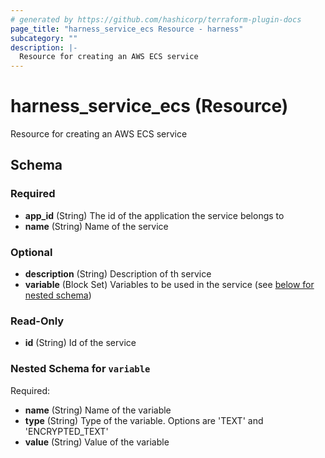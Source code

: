 ```yaml
---
# generated by https://github.com/hashicorp/terraform-plugin-docs
page_title: "harness_service_ecs Resource - harness"
subcategory: ""
description: |-
  Resource for creating an AWS ECS service
---
```


# harness_service_ecs (Resource)

Resource for creating an AWS ECS service



<!-- schema generated by tfplugindocs -->
## Schema

### Required

- **app_id** (String) The id of the application the service belongs to
- **name** (String) Name of the service

### Optional

- **description** (String) Description of th service
- **variable** (Block Set) Variables to be used in the service (see [below for nested schema](#nestedblock--variable))

### Read-Only

- **id** (String) Id of the service

<a id="nestedblock--variable"></a>
### Nested Schema for `variable`

Required:

- **name** (String) Name of the variable
- **type** (String) Type of the variable. Options are 'TEXT' and 'ENCRYPTED_TEXT'
- **value** (String) Value of the variable


